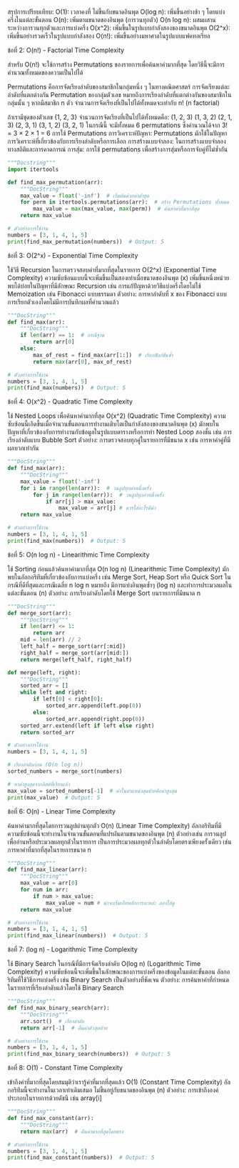 สรุปการเปรียบเทียบ:
O(1): เวลาคงที่ ไม่ขึ้นกับขนาดอินพุต
O(log n): เพิ่มขึ้นอย่างช้า ๆ โดยแบ่งครึ่งในแต่ละขั้นตอน
O(n): เพิ่มตามขนาดของอินพุต (การวนทุกตัว)
O(n log n): ผสมผสานระหว่างการวนทุกตัวและการแบ่งครึ่ง
O(x^2): เพิ่มขึ้นในรูปแบบกำลังสองของขนาดอินพุต
O(2^x): เพิ่มขึ้นอย่างรวดเร็วในรูปแบบกำลังสอง
O(n!): เพิ่มขึ้นอย่างมหาศาลในรูปแบบแฟคทอเรียล



ข้อที่ 2: O(n!) - Factorial Time Complexity

สำหรับ O(n!) จะใช้การสร้าง Permutations ของรายการเพื่อค้นหาค่ามากที่สุด โดยวิธีนี้จะมีการคำนวณทั้งหมดของความเป็นไปได้

Permutations คือการจัดเรียงลำดับของสมาชิกในกลุ่มหนึ่ง ๆ ในทางคณิตศาสตร์ การจัดเรียงแต่ละลำดับที่แตกต่างกัน
Permutation ของกลุ่มตัวเลข หมายถึงการเรียงลำดับที่แตกต่างกันของสมาชิกในกลุ่มนั้น ๆ
หากมีสมาชิก n ตัว จำนวนการจัดเรียงที่เป็นไปได้ทั้งหมดจะเท่ากับ n! (n factorial)

ถ้าเรามีชุดของตัวเลข {1, 2, 3} จำนวนการจัดเรียงที่เป็นไปได้ทั้งหมดคือ:
(1, 2, 3)
(1, 3, 2)
(2, 1, 3)
(2, 3, 1)
(3, 1, 2)
(3, 2, 1)
ในกรณีนี้ จะมีทั้งหมด 6 permutations ซึ่งคำนวณได้จาก
3! = 3 × 2 × 1 = 6
การใช้ Permutations
การวิเคราะห์ปัญหา: Permutations มักใช้ในปัญหาการวิเคราะห์ที่เกี่ยวข้องกับการเรียงลำดับหรือการเลือก
การสร้างแบบจำลอง: ในการสร้างแบบจำลองทางสถิติและการคาดการณ์
การสุ่ม: การใช้ permutations เพื่อสร้างการสุ่มหรือการจับคู่ที่ไม่ซ้ำกัน
```py
"""Docstring"""
import itertools

def find_max_permutation(arr):
    """DocString"""
    max_value = float('-inf')  # เริ่มต้นด้วยค่าต่ำสุด
    for perm in itertools.permutations(arr):  # สร้าง Permutations ทั้งหมด
        max_value = max(max_value, max(perm))  # ค้นหาค่าที่มากที่สุด
    return max_value

# ตัวอย่างการใช้งาน
numbers = [3, 1, 4, 1, 5]
print(find_max_permutation(numbers))  # Output: 5
```


ข้อที่ 3: O(2^x) - Exponential Time Complexity

ใช้วิธี Recursion ในการตรวจสอบค่าที่มากที่สุดในรายการ
O(2^x) (Exponential Time Complexity)
ความซับซ้อนแบบนี้จะเพิ่มขึ้นเป็นสองเท่าเมื่อขนาดของอินพุต (x) เพิ่มขึ้นหนึ่งหน่วย
พบได้บ่อยในปัญหาที่มีลักษณะ Recursion เช่น การแก้ปัญหาด้วยวิธีแบ่งครึ่งโดยไม่ใช้ Memoization เช่น Fibonacci แบบธรรมดา
ตัวอย่าง: การหาลำดับที่ x ของ Fibonacci แบบการเรียกตัวเองโดยไม่มีการบันทึกผลที่คำนวณแล้ว
```py
"""DocString"""
def find_max(arr):
    """DocString"""
    if len(arr) == 1:  # กรณีฐาน
        return arr[0]
    else:
        max_of_rest = find_max(arr[1:])  # เรียกฟังก์ชันซ้ำ
        return max(arr[0], max_of_rest)

# ตัวอย่างการใช้งาน
numbers = [3, 1, 4, 1, 5]
print(find_max(numbers))  # Output: 5
```


ข้อที่ 4: O(x^2) - Quadratic Time Complexity

ใช้ Nested Loops เพื่อค้นหาค่ามากที่สุด
O(x^2) (Quadratic Time Complexity)
ความซับซ้อนนี้เกิดขึ้นเมื่อจำนวนขั้นตอนการทำงานเติบโตเป็นกำลังสองของขนาดอินพุต (x)
มักพบในปัญหาที่เกี่ยวข้องกับการทำงานกับข้อมูลในรูปแบบตารางหรือการทำ Nested Loop สองชั้น เช่น การเรียงลำดับแบบ Bubble Sort
ตัวอย่าง: การตรวจสอบทุกคู่ในรายการที่มีขนาด x เช่น การหาค่าคู่ที่มีผลบวกเท่ากัน
```py
"""DocString"""
def find_max(arr):
    """DocString"""
    max_value = float('-inf')
    for i in range(len(arr)):  # วนลูปทุกค่าหนึ่งครั้ง
        for j in range(len(arr)):  # วนลูปทุกค่าหนึ่งครั้ง
            if arr[j] > max_value:
                max_value = arr[j] # ควรใส่อะไรดีน้า
    return max_value

# ตัวอย่างการใช้งาน
numbers = [3, 1, 4, 1, 5]
print(find_max(numbers))  # Output: 5
```


ข้อที่ 5: O(n log n) - Linearithmic Time Complexity

ใช้ Sorting ก่อนแล้วค้นหาค่ามากที่สุด
O(n log n) (Linearithmic Time Complexity)
มักพบในอัลกอริทึมที่เกี่ยวข้องกับการแบ่งครึ่ง เช่น Merge Sort, Heap Sort หรือ Quick Sort ในกรณีที่ดีที่สุดและกรณีเฉลี่ย
n log n หมายถึง มีการแบ่งอินพุตซ้ำๆ (log n) และทำการประมวลผลในแต่ละขั้นตอน (n)
ตัวอย่าง: การเรียงลำดับโดยใช้ Merge Sort บนรายการที่มีขนาด n
```py
"""DocString"""
def merge_sort(arr):
    """DocString"""
    if len(arr) <= 1:
        return arr
    mid = len(arr) // 2
    left_half = merge_sort(arr[:mid])
    right_half = merge_sort(arr[mid:])
    return merge(left_half, right_half)

def merge(left, right):
    """DocString"""
    sorted_arr = []
    while left and right:
        if left[0] < right[0]:
            sorted_arr.append(left.pop(0))
        else:
            sorted_arr.append(right.pop(0))
    sorted_arr.extend(left if left else right)
    return sorted_arr

# ตัวอย่างการใช้งาน
numbers = [3, 1, 4, 1, 5]

# เรียงลำดับก่อน (O(n log n))
sorted_numbers = merge_sort(numbers)

# หาค่าสูงสุดจากลิสต์ที่เรียงแล้ว
max_value = sorted_numbers[-1]  # ค่าในตำแหน่งสุดท้ายคือค่าสูงสุด
print(max_value)  # Output: 5
```


ข้อที่ 6: O(n) - Linear Time Complexity

ค้นหาค่ามากที่สุดโดยการวนลูปผ่านทุกตัว
O(n) (Linear Time Complexity)
อัลกอริทึมที่มีความซับซ้อนนี้จะทำงานในจำนวนขั้นตอนที่แปรผันตามขนาดของอินพุต (n)
ตัวอย่างเช่น การวนลูปเพื่ออ่านหรือประมวลผลทุกตัวในรายการ
เป็นการประมวลผลทุกตัวในลำดับโดยตรงเพียงครั้งเดียว เช่น การหาค่าที่มากที่สุดในรายการขนาด n
```py
"""DocString"""
def find_max_linear(arr):
    """DocString"""
    max_value = arr[0]
    for num in arr:
        if num > max_value:
            max_value = num # น่าจะเริ่มเก็ทหลักการละหล่ะ ลองใส่ดู
    return max_value

# ตัวอย่างการใช้งาน
numbers = [3, 1, 4, 1, 5]
print(find_max_linear(numbers))  # Output: 5
```


ข้อที่ 7: (log n) - Logarithmic Time Complexity

ใช้ Binary Search ในกรณีที่มีการจัดเรียงลำดับ
O(log n) (Logarithmic Time Complexity)
ความซับซ้อนนี้จะเพิ่มขึ้นในลักษณะของการแบ่งครึ่งของข้อมูลในแต่ละขั้นตอน
อัลกอริทึมที่ใช้วิธีการแบ่งครึ่ง เช่น Binary Search เป็นตัวอย่างที่ชัดเจน
ตัวอย่าง: การค้นหาค่าที่กำหนดในรายการที่เรียงลำดับแล้วโดยใช้ Binary Search
```py
"""DocString"""
def find_max_binary_search(arr):
    """DocString"""
    arr.sort()  # เรียงลำดับ
    return arr[-1]  # คืนค่าตัวสุดท้าย

# ตัวอย่างการใช้งาน
numbers = [3, 1, 4, 1, 5]
print(find_max_binary_search(numbers))  # Output: 5
```



ข้อที่ 8: O(1) - Constant Time Complexity

เข้าถึงค่าที่มากที่สุดโดยสมมุติว่าเรารู้ค่าที่มากที่สุดแล้ว
O(1) (Constant Time Complexity)
อัลกอริทึมนี้จะทำงานในเวลาเท่าเดิมเสมอ ไม่ขึ้นอยู่กับขนาดของอินพุต (n)
ตัวอย่าง: การเข้าถึงองค์ประกอบในรายการด้วยดัชนี เช่น array[i]
```py
"""DocString"""
def find_max_constant(arr):
    """DocString"""
    return max(arr)  # คืนค่ามากที่สุดโดยตรง

# ตัวอย่างการใช้งาน
numbers = [3, 1, 4, 1, 5]
print(find_max_constant(numbers))  # Output: 5
```